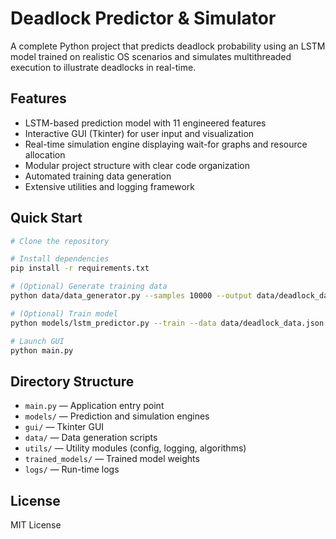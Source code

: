 # Deadlock Predictor & Simulator

A complete Python project that predicts deadlock probability using an LSTM model trained on realistic OS scenarios and simulates multithreaded execution to illustrate deadlocks in real-time.

## Features
- LSTM-based prediction model with 11 engineered features
- Interactive GUI (Tkinter) for user input and visualization
- Real-time simulation engine displaying wait-for graphs and resource allocation
- Modular project structure with clear code organization
- Automated training data generation
- Extensive utilities and logging framework

## Quick Start
```bash
# Clone the repository

# Install dependencies
pip install -r requirements.txt

# (Optional) Generate training data
python data/data_generator.py --samples 10000 --output data/deadlock_data.json

# (Optional) Train model
python models/lstm_predictor.py --train --data data/deadlock_data.json

# Launch GUI
python main.py
```

## Directory Structure
- `main.py` — Application entry point
- `models/` — Prediction and simulation engines
- `gui/` — Tkinter GUI
- `data/` — Data generation scripts
- `utils/` — Utility modules (config, logging, algorithms)
- `trained_models/` — Trained model weights
- `logs/` — Run-time logs

## License
MIT License

